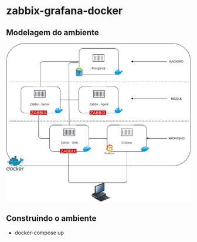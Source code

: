 # zabbix-grafana-docker


## Modelagem do ambiente 

![](/imagens/zabbix-grafana-docker.jpeg)


## Construindo o ambiente

- docker-compose up
